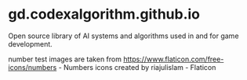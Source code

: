 # gd.codexalgorithm.github.io
Open source library of AI systems and algorithms used in and for game development.

number test images are taken from https://www.flaticon.com/free-icons/numbers - Numbers icons created by riajulislam - Flaticon
